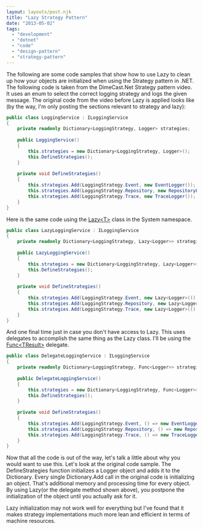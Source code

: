 ```yaml
---
layout: layouts/post.njk
title: "Lazy Strategy Pattern"
date: "2013-05-02"  
tags: 
  - "development"
  - "dotnet"
  - "code"
  - "design-pattern"
  - "strategy-pattern"
---
```


The following are some code samples that show how to use Lazy to clean up how your objects are initialized when using the Strategy pattern in .NET. The following code is taken from the DimeCast.Net Strategy pattern video. It uses an enum to select the correct logging strategy and logs the given message. The original code from the video before Lazy is applied looks like (by the way, I'm only posting the sections relevant to strategy and lazy):

``` csharp
public class LoggingService : ILoggingService
{
    private readonly Dictionary<LoggingStrategy, Logger> strategies;
 
    public LoggingService()
    {
        this.strategies = new Dictionary<LoggingStrategy, Logger>();
        this.DefineStrategies();
    }
 
    private void DefineStrategies()
    {
        this.strategies.Add(LoggingStrategy.Event, new EventLogger());
        this.strategies.Add(LoggingStrategy.Repository, new RepositoryLogger());
        this.strategies.Add(LoggingStrategy.Trace, new TraceLogger());
    }
}
```

Here is the same code using the [Lazy\<T\>](http://msdn.microsoft.com/en-us/library/dd642331.aspx "Lazy(T) Class") class in the System namespace.

``` csharp
public class LazyLoggingService : ILoggingService
{
    private readonly Dictionary<LoggingStrategy, Lazy<Logger>> strategies;
 
    public LazyLoggingService()
    {
        this.strategies = new Dictionary<LoggingStrategy, Lazy<Logger>>();
        this.DefineStrategies();
    }
 
    private void DefineStrategies()
    {
        this.strategies.Add(LoggingStrategy.Event, new Lazy<Logger>(() => new EventLogger()));
        this.strategies.Add(LoggingStrategy.Repository, new Lazy<Logger>(() => new RepositoryLogger()));
        this.strategies.Add(LoggingStrategy.Trace, new Lazy<Logger>(() => new TraceLogger()));
    }
}
```

And one final time just in case you don't have access to Lazy<T>. This uses delegates to accomplish the same thing as the Lazy<T> class. I'll be using the [Func\<TResult\>](http://msdn.microsoft.com/en-us/library/bb534960.aspx "Func(TResult) Delegate") delegate.

``` csharp
public class DelegateLoggingService : ILoggingService
{
    private readonly Dictionary<LoggingStrategy, Func<Logger>> strategies;
 
    public DelegateLoggingService()
    {
        this.strategies = new Dictionary<LoggingStrategy, Func<Logger>>();
        this.DefineStrategies();
    }
 
    private void DefineStrategies()
    {
        this.strategies.Add(LoggingStrategy.Event, () => new EventLogger());
        this.strategies.Add(LoggingStrategy.Repository, () => new RepositoryLogger());
        this.strategies.Add(LoggingStrategy.Trace, () => new TraceLogger());
    }
}
```

Now that all the code is out of the way, let's talk a little about why you would want to use this. Let's look at the original code sample. The DefineStrategies function initializes a Logger object and adds it to the Dictionary. Every single Dictionary.Add call in the original code is initializing an object. That's additional memory and processing time for every object. By using Lazy(or the delegate method shown above), you postpone the initialization of the object until you actually ask for it.

Lazy initialization may not work well for everything but I've found that it makes strategy implementations much more lean and efficient in terms of machine resources.
